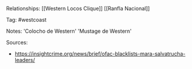 
Relationships:
[[Western Locos Clique]]
[[Ranfla Nacional]]

Tag: #westcoast 

Notes:
'Colocho de Western'
'Mustage de Western'

Sources:
- https://insightcrime.org/news/brief/ofac-blacklists-mara-salvatrucha-leaders/